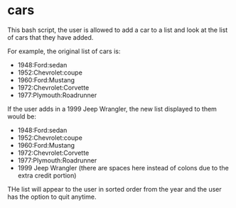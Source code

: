# cars

This bash script, the user is allowed to add a car to a list and look at the list of cars that they have added.

For example, the original list of cars is:
* 1948:Ford:sedan 
* 1952:Chevrolet:coupe
* 1960:Ford:Mustang 
* 1972:Chevrolet:Corvette
* 1977:Plymouth:Roadrunner

If the user adds in a 1999 Jeep Wrangler, the new list displayed to them would be:
* 1948:Ford:sedan 
* 1952:Chevrolet:coupe
* 1960:Ford:Mustang 
* 1972:Chevrolet:Corvette
* 1977:Plymouth:Roadrunner
* 1999 Jeep Wrangler (there are spaces here instead of colons due to the extra credit portion)

THe list will appear to the user in sorted order from the year and the user has the option to quit anytime. 
